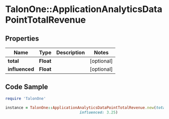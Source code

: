 # TalonOne::ApplicationAnalyticsDataPointTotalRevenue

## Properties

Name | Type | Description | Notes
------------ | ------------- | ------------- | -------------
**total** | **Float** |  | [optional] 
**influenced** | **Float** |  | [optional] 

## Code Sample

```ruby
require 'TalonOne'

instance = TalonOne::ApplicationAnalyticsDataPointTotalRevenue.new(total: 1.25,
                                 influenced: 3.25)
```


